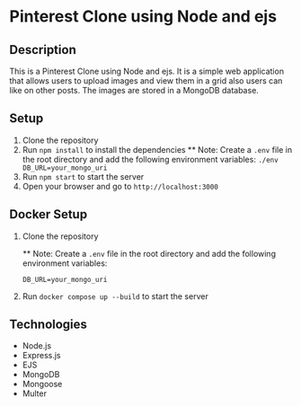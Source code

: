 # Pinterest Clone using Node and ejs

## Description

This is a Pinterest Clone using Node and ejs. It is a simple web application that allows users to upload images and view them in a grid also users can like on other posts. The images are stored in a MongoDB database.

## Setup

1. Clone the repository
2. Run `npm install` to install the dependencies
    ** Note: Create a `.env` file in the root directory and add the following environment variables:
        ```./env
        DB_URL=your_mongo_uri
        ```
3. Run `npm start` to start the server
4. Open your browser and go to `http://localhost:3000`

## Docker Setup

1. Clone the repository

    ** Note: Create a `.env` file in the root directory and add the following environment variables:

    ```./env
    DB_URL=your_mongo_uri
    ```

2. Run `docker compose up --build` to start the server

## Technologies

- Node.js
- Express.js
- EJS
- MongoDB
- Mongoose
- Multer

